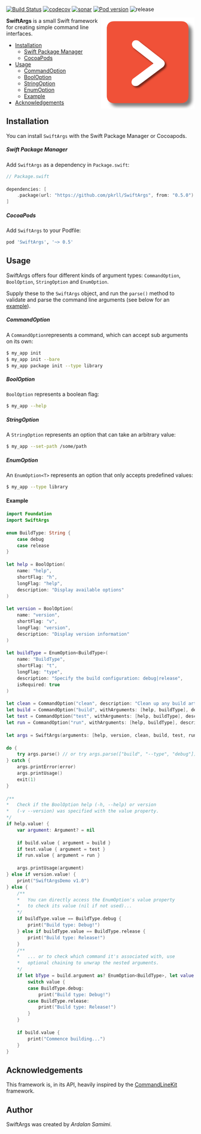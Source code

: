 [![Build Status](https://travis-ci.org/pkrll/SwiftArgs.svg?branch=master)](https://travis-ci.org/pkrll/SwiftArgs)
[![codecov](https://codecov.io/gh/pkrll/SwiftArgs/branch/master/graph/badge.svg)](https://codecov.io/gh/pkrll/SwiftArgs)
[![sonar](https://sonarcloud.io/api/project_badges/measure?project=SwiftArgs&metric=alert_status)](https://sonarcloud.io/dashboard?id=SwiftArgs)
[![Pod version](https://badge.fury.io/co/SwiftArgs.svg)](https://cocoapods.org/pods/SwiftArgs)
![release](https://img.shields.io/github/release/pkrll/Swiftargs.svg)

<img src=".assets/SwiftArgs.png" data-canonical-src=".assets/SwiftArgs.png" align="right" width="250px"/>

**SwiftArgs** is a small Swift framework for creating simple command line interfaces.

* [Installation](#installation)
	* [Swift Package Manager](#swift-package-manager)
	* [CocoaPods](#cocoapods)
* [Usage](#usage)
	* [CommandOption](#commandoption)
	* [BoolOption](#booloption)
	* [StringOption](#stringoption)
	* [EnumOption](#enumoption)
	* [Example](#example)
* [Acknowledgements](#acknowledgements)

## Installation

You can install ``SwiftArgs`` with the Swift Package Manager or Cocoapods.

##### Swift Package Manager

Add ``SwiftArgs`` as a dependency in ``Package.swift``:

```swift
// Package.swift

dependencies: [
    .package(url: "https://github.com/pkrll/SwiftArgs", from: "0.5.0")
]

```

##### CocoaPods

Add ``SwiftArgs`` to your Podfile:

```ruby
pod 'SwiftArgs', '~> 0.5'
```

## Usage

SwiftArgs offers four different kinds of argument types: ``CommandOption``, ``BoolOption``, ``StringOption`` and ``EnumOption``.

Supply these to the ``SwiftArgs`` object, and run the ``parse()`` method to validate and parse the command line arguments (see below for an [example](#example)).

##### CommandOption
A ``CommandOption``represents a command, which can accept sub arguments on its own:

```bash
$ my_app init
$ my_app init --bare
$ my_app package init --type library
```

##### BoolOption
``BoolOption`` represents a boolean flag:

```bash
$ my_app --help
```

##### StringOption
A ``StringOption`` represents an option that can take an arbitrary value:

```bash
$ my_app --set-path /some/path
```

##### EnumOption
An ``EnumOption<T>`` represents an option that only accepts predefined values:

```bash
$ my_app --type library
```



#### Example

```swift
import Foundation
import SwiftArgs

enum BuildType: String {
	case debug
	case release
}

let help = BoolOption(
	name: "help",
	shortFlag: "h",
	longFlag: "help",
	description: "Display available options"
)

let version = BoolOption(
	name: "version",
	shortFlag: "v",
	longFlag: "version",
	description: "Display version information"
)

let buildType = EnumOption<BuildType>(
	name: "BuildType",
	shortFlag: "t",
	longFlag: "type",
	description: "Specify the build configuration: debug|release",
	isRequired: true
)

let clean = CommandOption("clean", description: "Clean up any build artifacts")
let build = CommandOption("build", withArguments: [help, buildType], description: "Build the project")
let test = CommandOption("test", withArguments: [help, buildType], description: "Test the project")
let run = CommandOption("run", withArguments: [help, buildType], description: "Execute the project")

let args = SwiftArgs(arguments: [help, version, clean, build, test, run])

do {
	try args.parse() // or try args.parse(["build", "--type", "debug"])
} catch {
	args.printError(error)
	args.printUsage()
	exit(1)
}

/**
* 	Check if the BoolOption help (-h, --help) or version
* 	(-v --version) was specified with the value property.
*/
if help.value! {
	var argument: Argument? = nil

	if build.value { argument = build }
	if test.value { argument = test }
	if run.value { argument = run }

	args.printUsage(argument)
} else if version.value! {
	print("SwiftArgsDemo v1.0")
} else {
	/**
	* 	You can directly access the EnumOption's value property
	* 	to check its value (nil if not used)...
	*/
	if buildType.value == BuildType.debug {
		print("Build type: Debug!")
	} else if buildType.value == BuildType.release {
		print("Build type: Release!")
	}
	/**
	* 	... or to check which command it's associated with, use
	* 	optional chaining to unwrap the nested arguments.
	*/
	if let bType = build.argument as? EnumOption<BuildType>, let value = bType.value {
		switch value {
		case BuildType.debug:
			print("Build type: Debug!")
		case BuildType.release:
			print("Build type: Release!")
		}
	}

	if build.value {
		print("Commence building...")
	}
}
```

## Acknowledgements

This framework is, in its API, heavily inspired by the [CommandLineKit](https://github.com/jatoben/CommandLine) framework.

## Author

SwiftArgs was created by *Ardalan Samimi*.
